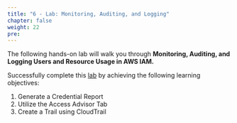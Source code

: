 ```yaml
---
title: "6 - Lab: Monitoring, Auditing, and Logging"
chapter: false
weight: 22
pre: 
---
```


The following hands-on lab will walk you through <b> Monitoring, Auditing, and Logging Users and Resource Usage in AWS IAM. </b>


Successfully complete this [lab](https://learn.acloud.guru/handson/9c173560-f318-4a3a-97fa-341bdbdc76a3) by achieving the following learning objectives:

1. Generate a Credential Report
2. Utilize the Access Advisor Tab
3. Create a Trail using CloudTrail


